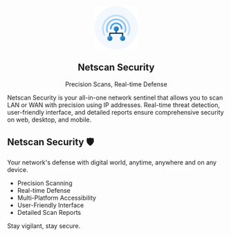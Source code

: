 <p align="center">
 <img width="100px" src="../assets/img/logo/icon-brand.png" align="center" alt="Netscan-Logo" />
 <h2 align="center">Netscan Security</h2>
 <p align="center">Precision Scans, Real-time Defense</p>

Netscan Security is your all-in-one network sentinel that allows you to scan LAN or WAN with precision using IP addresses. Real-time threat detection, user-friendly interface, and detailed reports ensure comprehensive security on web, desktop, and mobile.

## Netscan Security 🛡️

Your network's defense with digital world, anytime, anywhere and on any device.

- Precision Scanning
- Real-time Defense
- Multi-Platform Accessibility
- User-Friendly Interface
- Detailed Scan Reports

Stay vigilant, stay secure.
